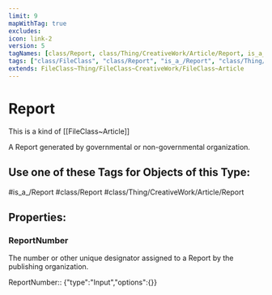 ```yaml
---
limit: 9
mapWithTag: true
excludes:
icon: link-2
version: 5
tagNames: [class/Report, class/Thing/CreativeWork/Article/Report, is_a_/Report, schema-org/Report]
tags: ["class/FileClass", "class/Report", "is_a_/Report", "class/Thing/CreativeWork/Article/Report"]
extends: FileClass~Thing/FileClass~CreativeWork/FileClass~Article
---
```


# Report
This is a kind of [[FileClass~Article]]

A Report generated by governmental or non-governmental organization.


## Use one of these Tags for Objects of this Type:

#is_a_/Report
#class/Report
#class/Thing/CreativeWork/Article/Report

## Properties:

### ReportNumber
The number or other unique designator assigned to a Report by the publishing organization.

ReportNumber:: {"type":"Input","options":{}}


